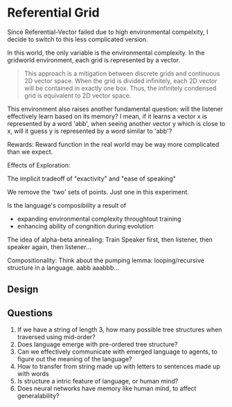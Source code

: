 # Referential Grid
Since Referential-Vector failed due to high environmental compelxity, I decide to switch to this less complicated version.

In this world, the only variable is the environmental complexity. In the gridworld environment, each grid is represented by a vector.

> This approach is a mitigation between discrete grids and continuous 2D vector space. When the grid is divided infinitely, each 2D vector will be contained in exactly one box. Thus, the infinitely condensed grid is equivalent to 2D vector space.

This environment also raises another fundamental question: will the listener effectively learn based on its memory? I mean, if it learns a vector x is represented by a word 'abb', when seeing another vector y which is close to x, will it guess y is represented by a word similar to 'abb'?

Rewards:
Reward function in the real world may be way more complicated than we expect.

Effects of Exploration:

The implicit tradeoff of "exactivity" and "ease of speaking"



We remove the 'two' sets of points. Just one in this experiment.

Is the language's composibility a result of
- expanding environmental complexity throughtout training
- enhancing ability of congnition during evolution

The idea of alpha-beta annealing:
Train Speaker first, then listener, then speaker again, then listener...



Compositionality:
Think about the pumping lemma: looping/recursive structure in a language.
aabb
aaabbb...

## Design


## Questions
1. If we have a string of length 3, how many possible tree structures when traversed using mid-order?
2. Does language emerge with pre-ordered tree structure?
3. Can we effectively communicate with emerged language to agents, to figure out the meaning of the language?
4. How to transfer from string made up with letters to sentences made up with words
5. Is structure a intric feature of language, or human mind?
6. Does neural networks have memory like human mind, to affect generalability?
